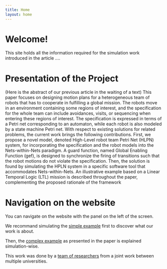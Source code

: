 ```yaml
---
title: Home
layout: home
---
```


# Welcome! 

This site holds all the information required for the simulation work introduced in the article ....


# Presentation of the Project 

(Here is the abstract of our previous article in the waiting of a text)
This paper focuses on designing motion plans for a heterogeneous team of robots that has to cooperate in fulfilling a global mission. The robots move in an environment containing some regions of interest, and the specification for the whole team can include avoidances, visits, or sequencing when entering these regions of interest. The specification is expressed in terms of a Petri net corresponding to an automaton, while each robot is also modeled by a state machine Petri net. With respect to existing solutions for related problems, the current work brings the following contributions. First, we propose a novel model, denoted High-Level robot team Petri Net (HLPN) system, for incorporating the specification and the robot models into the Nets-within-Nets paradigm. A guard function, named Global Enabling Function (gef), is designed to synchronize the firing of transitions such that the robot motions do not violate the specification. Then, the solution is found by simulating the HPLN system in a specific software tool that accommodates Nets-within-Nets. An illustrative example based on a Linear Temporal Logic (LTL) mission is described throughout the paper, complementing the proposed rationale of the framework



# Navigation on the website 

You can navigate on the website with the panel on the left of the screen. 

We recommand simulating the [simple example](../simple_ex.html) first to discover what our work is about. 

Then, the [complex example]() as presented in the paper is explained simulation-wise. 


This work was done by a [team of researchers](../team.html) from a joint work between multiple universities. 


